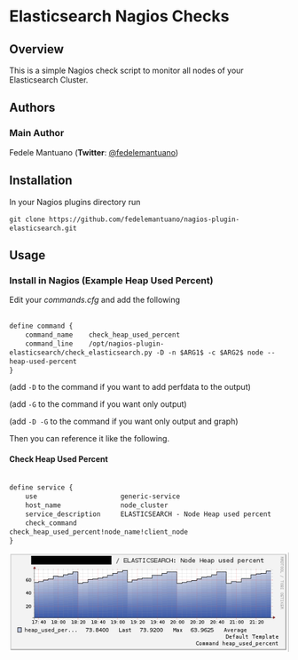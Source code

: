 # Elasticsearch Nagios Checks

## Overview

This is a simple Nagios check script to monitor all nodes of your Elasticsearch Cluster. 

## Authors

### Main Author
 Fedele Mantuano (**Twitter**: [@fedelemantuano](https://twitter.com/fedelemantuano))


## Installation

In your Nagios plugins directory run

<pre><code>git clone https://github.com/fedelemantuano/nagios-plugin-elasticsearch.git</code></pre>

## Usage

### Install in Nagios (Example Heap Used Percent)

Edit your _commands.cfg_ and add the following

<pre><code>
define command {
    command_name    check_heap_used_percent
    command_line    /opt/nagios-plugin-elasticsearch/check_elasticsearch.py -D -n $ARG1$ -c $ARG2$ node --heap-used-percent
}
</code></pre>

(add `-D` to the command if you want to add perfdata to the output)

(add `-G` to the command if you want only output)

(add `-D -G` to the command if you want only output and graph)

Then you can reference it like the following.

#### Check Heap Used Percent
<pre><code>
define service {
    use                     generic-service
    host_name               node_cluster
    service_description     ELASTICSEARCH - Node Heap used percent
    check_command           check_heap_used_percent!node_name!client_node
}
</code></pre>

![Heap used percent](https://github.com/fedelemantuano/nagios-plugin-elasticsearch/blob/develop/images/heap_used_percent.png)
